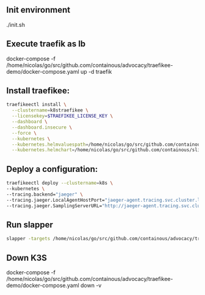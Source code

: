 ## Init environment

./init.sh

## Execute traefik as lb

docker-compose -f /home/nicolas/go/src/github.com/containous/advocacy/traefikee-demo/docker-compose.yaml up -d traefik

## Install traefikee:
```bash
traefikeectl install \
  --clustername=k8straefikee \
  --licensekey=$TRAEFIKEE_LICENSE_KEY \
  --dashboard \
  --dashboard.insecure \
  --force \
  --kubernetes \
  --kubernetes.helmvaluespath=/home/nicolas/go/src/github.com/containous/slides/demo/traefikee/values.yaml \
  --kubernetes.helmchart=/home/nicolas/go/src/github.com/containous/slides/demo/traefikee/helm
```

## Deploy a configuration:
```bash
traefikeectl deploy --clustername=k8s \
--kubernetes \
--tracing.backend="jaeger" \
--tracing.jaeger.LocalAgentHostPort="jaeger-agent.tracing.svc.cluster.local:6831" \
--tracing.jaeger.SamplingServerURL="http://jaeger-agent.tracing.svc.cluster.local:5778/sampling"
```

## Run slapper
```bash
slapper -targets /home/nicolas/go/src/github.com/containous/advocacy/traefikee-demo/slapper/whoami.target -minY 100ms -maxY 800ms -timeout 30s -rate 200
```

## Down K3S

docker-compose -f /home/nicolas/go/src/github.com/containous/advocacy/traefikee-demo/docker-compose.yaml down -v